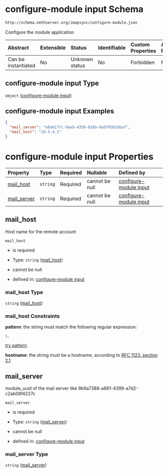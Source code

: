 # configure-module input Schema

```txt
http://schema.nethserver.org/imapsync/configure-module.json
```

Configure the module application

| Abstract            | Extensible | Status         | Identifiable | Custom Properties | Additional Properties | Access Restrictions | Defined In                                                                     |
| :------------------ | :--------- | :------------- | :----------- | :---------------- | :-------------------- | :------------------ | :----------------------------------------------------------------------------- |
| Can be instantiated | No         | Unknown status | No           | Forbidden         | Forbidden             | none                | [configure-module.json](imapsync/configure-module.json "open original schema") |

## configure-module input Type

`object` ([configure-module input](configure-module.md))

## configure-module input Examples

```json
{
  "mail_server": "e8a6177c-9ae5-4356-826b-0a5f93b2dbaf",
  "mail_host": "10.5.4.1"
}
```

# configure-module input Properties

| Property                     | Type     | Required | Nullable       | Defined by                                                                                                                                                 |
| :--------------------------- | :------- | :------- | :------------- | :--------------------------------------------------------------------------------------------------------------------------------------------------------- |
| [mail\_host](#mail_host)     | `string` | Required | cannot be null | [configure-module input](configure-module-properties-mail_host.md "http://schema.nethserver.org/imapsync/configure-module.json#/properties/mail_host")     |
| [mail\_server](#mail_server) | `string` | Required | cannot be null | [configure-module input](configure-module-properties-mail_server.md "http://schema.nethserver.org/imapsync/configure-module.json#/properties/mail_server") |

## mail\_host

Host name for the remote account

`mail_host`

* is required

* Type: `string` ([mail\_host](configure-module-properties-mail_host.md))

* cannot be null

* defined in: [configure-module input](configure-module-properties-mail_host.md "http://schema.nethserver.org/imapsync/configure-module.json#/properties/mail_host")

### mail\_host Type

`string` ([mail\_host](configure-module-properties-mail_host.md))

### mail\_host Constraints

**pattern**: the string must match the following regular expression:&#x20;

```regexp
\.
```

[try pattern](https://regexr.com/?expression=%5C. "try regular expression with regexr.com")

**hostname**: the string must be a hostname, according to [RFC 1123, section 2.1](https://tools.ietf.org/html/rfc1123 "check the specification")

## mail\_server

module\_uuid of the mail server like 9b9a7388-a661-4399-a7d2-c2ab08f4227c

`mail_server`

* is required

* Type: `string` ([mail\_server](configure-module-properties-mail_server.md))

* cannot be null

* defined in: [configure-module input](configure-module-properties-mail_server.md "http://schema.nethserver.org/imapsync/configure-module.json#/properties/mail_server")

### mail\_server Type

`string` ([mail\_server](configure-module-properties-mail_server.md))
